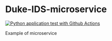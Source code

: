 # Duke-IDS-microservice
[![Python application test with Github Actions](https://github.com/lin2772/Duke-IDS-microservice/actions/workflows/main.yml/badge.svg)](https://github.com/lin2772/Duke-IDS-microservice/actions/workflows/main.yml)

Example of microservice
